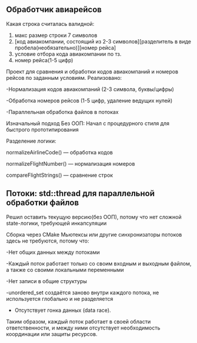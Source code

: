 Обработчик авиарейсов
----------------------------------------------------------------
Какая строка считалась валидной: 
1) макс размер строки 7 символов
2) [код авиакомпании, состоящий из 2-3 символов][разделитель в виде пробела(необязательно)][номер рейса]
3) условие отбора кода авиакомпании по тз.
4) номер рейса(1-5 цифр)

Проект для сравнения и обработки кодов авиакомпаний и номеров рейсов по заданным условиям. Реализовано:

-Нормализация кодов авиакомпаний (2-3 символа, буквы/цифры)

-Обработка номеров рейсов (1-5 цифр, удаление ведущих нулей)

-Параллельная обработка файлов в потоках

Изначальный подход
Без ООП: Начал с процедурного стиля для быстрого прототипирования

Разделение логики:

normalizeAirlineCode() — обработка кодов

normalizeFlightNumber() — нормализация номеров

compareFlightStrings() — сравнение строк

Потоки: std::thread для параллельной обработки файлов
----------------------------------------------------------------
Решил оставить текущую версию(без ООП), 
потому что нет сложной state-логики, требующей инкапсуляции

Сборка через CMake
Мьютексы или другие синхронизаторы потоков здесь не требуются, потому что:

-Нет общих данных между потоками

-Каждый поток работает только со своим входным и выходным файлом, а также со своими локальными переменными 

-Нет записи в общие структуры

-unordered_set создаётся заново внутри каждого потока, не используется глобально и не разделяется

- Отсутствует гонка данных (data race).
  
Таким образом, каждый поток работает в своей области ответственности, и между ними отсутствует необходимость координации или защиты ресурсов.

